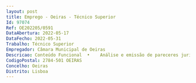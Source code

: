 ```yaml
--- 
layout: post
title: Emprego - Oeiras - Técnico Superior
Id: 97074
Ref: OE202205/0591
DataAbertura: 2022-05-17
DataFecho: 2022-05-31
Trabalho: Técnico Superior
Empregador: Câmara Municipal de Oeiras
Descricao: Conteúdo Funcional  •	Análise e emissão de pareceres jurídicos no âmbito das funções do DOM•	Análise de reclamações, impugnações administrativas e resposta a entidades externas•	Elaboração de documentação técnico jurídica como peças de procedimento, propostas de deliberação, informações, relatórios, entre outrosPerfil de Competências •	Autonomia•	Proatividade•	Planeamento e organização•	Sentido crítico•	Capacidade de comunicação e facilidade de relacionamento interpessoal•	Trabalho em Equipa•	Conhecimentos de informática, com vista à elaboração dos diversos documentos técnicos e para utilização de plataformas (EdocLink, anoGOV, INCM, etc.).
CodigoPostal: 2784-501 OEIRAS
Concelho: Oeiras
Distrito: Lisboa
--- 
```

